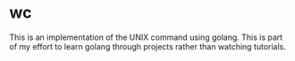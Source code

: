 # wc

This is an implementation of the UNIX command using golang. This is part of my effort to learn golang through projects rather than watching tutorials.
